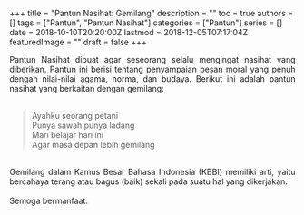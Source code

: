 +++
title = "Pantun Nasihat: Gemilang"
description = ""
toc = true
authors = []
tags = ["Pantun", "Pantun Nasihat"]
categories = ["Pantun"]
series = []
date = 2018-10-10T20:20:00Z
lastmod = 2018-12-05T07:17:04Z
featuredImage = ""
draft = false
+++

<div style="text-align: justify;">Pantun Nasihat dibuat agar seseorang selalu mengingat nasihat yang diberikan. Pantun ini berisi tentang penyampaian pesan moral yang penuh dengan nilai-nilai agama, norma, dan budaya. Berikut ini adalah pantun nasihat yang berkaitan dengan gemilang:<br /><br />
<blockquote class="tr_bq">Ayahku seorang petani<br /> Punya sawah punya ladang<br />Mari belajar hari ini<br />Agar masa depan lebih gemilang</blockquote><br />
Gemilang dalam Kamus Besar Bahasa Indonesia (KBBI) memiliki arti, yaitu bercahaya terang atau bagus (baik) sekali pada suatu hal yang dikerjakan.<br /><br />
Semoga bermanfaat.</div>
